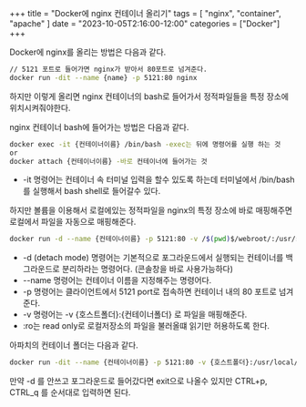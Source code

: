 +++
title = "Docker에 nginx 컨테이너 올리기"
tags = [
    "nginx", "container", "apache"
]
date = "2023-10-05T2:16:00-12:00"
categories = ["Docker"]
+++

Docker에 nginx를 올리는 방법은 다음과 같다.

```bash
// 5121 포트로 들어가면 nginx가 받아서 80포트로 넘겨준다.
docker run -dit --name {name} -p 5121:80 nginx
```

하지만 이렇게 올리면 nginx 컨테이너의 bash로 들어가서 정적파일들을 특정 장소에 위치시켜줘야한다.

nginx 컨테이너 bash에 들어가는 방법은 다음과 같다.

```bash
docker exec -it {컨테이너이름} /bin/bash -exec는 뒤에 명령어를 실행 하는 것
or
docker attach {컨테이너이름} -바로 컨테이너에 들어가는 것
```

- -it 명령어는 컨테이너 속 터미널 입력을 할수 있도록 하는데 터미널에서 /bin/bash를 실행해서 bash shell로 들어갈수 있다.

하지만 볼륨을 이용해서 로컬에있는 정적파일을 nginx의 특정 장소에 바로 매핑해주면 로컬에서 파일을 자동으로 매핑해준다.

```bash
docker run -d --name {컨테이너이름} -p 5121:80 -v /$(pwd)$/webroot/:/usr/share/nginx/html:ro nginx
```

- -d (detach mode) 명령어는 기본적으로 포그라운드에서 실행되는 컨테이너를 백그라운드로 분리하라는 명령어다. (콘솔창을 바로 사용가능하다)
- --name 명령어는 컨테이너 이름을 지정해주는 명령어다.
- -p 명령어는 클라이언트에서 5121 port로 접속하면 컨테이너 내의 80 포트로 넘겨준다.
- -v 명령어는 -v {호스트폴더}:{컨테이너폴더} 로 파일을 매핑해준다.
- :ro는 read only로 로컬저장소의 파일을 불러올떄 읽기만 허용하도록 한다.

아파치의 컨테이너 폴더는 다음과 같다.

```bash
docker run -dit --name {컨테이너이름} -p 5121:80 -v {호스트폴더}:/usr/local/apache2/htdocs/ httpd
```

만약 -d 를 안쓰고 포그라운드로 들어갔다면
exit으로 나올수 있지만 CTRL+p, CTRL_q 를 순서대로 입력하면 된다.


